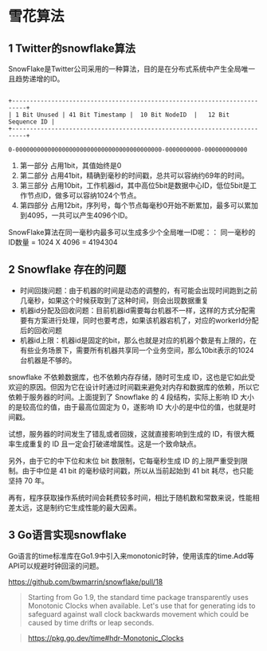 ﻿# 雪花算法 #

## 1 Twitter的snowflake算法 ##

SnowFlake是Twitter公司采用的一种算法，目的是在分布式系统中产生全局唯一且趋势递增的ID。

```

+--------------------------------------------------------------------------+
| 1 Bit Unused | 41 Bit Timestamp |  10 Bit NodeID  |   12 Bit Sequence ID |
+--------------------------------------------------------------------------+

0-00000000000000000000000000000000000000000-0000000000-000000000000

```

1. 第一部分 占用1bit，其值始终是0
2. 第二部分 占用41bit，精确到毫秒的时间戳，总共可以容纳约69年的时间。 
3. 第三部分 占用10bit，工作机器id，其中高位5bit是数据中心ID，低位5bit是工作节点ID，做多可以容纳1024个节点。 
4. 第四部分 占用12bit，序列号，每个节点每毫秒0开始不断累加，最多可以累加到4095，一共可以产生4096个ID。

SnowFlake算法在同一毫秒内最多可以生成多少个全局唯一ID呢：： 同一毫秒的ID数量 = 1024 X 4096 = 4194304

## 2 Snowflake 存在的问题 ##

* 时间回拨问题：由于机器的时间是动态的调整的，有可能会出现时间跑到之前几毫秒，如果这个时候获取到了这种时间，则会出现数据重复
* 机器id分配及回收问题：目前机器id需要每台机器不一样，这样的方式分配需要有方案进行处理，同时也要考虑，如果该机器宕机了，对应的workerId分配后的回收问题
* 机器id上限：机器id是固定的bit，那么也就是对应的机器个数是有上限的，在有些业务场景下，需要所有机器共享同一个业务空间，那么10bit表示的1024台机器是不够的。

snowflake 不依赖数据库，也不依赖内存存储，随时可生成 ID，这也是它如此受欢迎的原因。但因为它在设计时通过时间戳来避免对内存和数据库的依赖，所以它依赖于服务器的时间。上面提到了 Snowflake 的 4 段结构，实际上影响 ID 大小的是较高位的值，由于最高位固定为 0，遂影响 ID 大小的是中位的值，也就是时间戳。

试想，服务器的时间发生了错乱或者回拨，这就直接影响到生成的 ID，有很大概率生成重复的 ID 且一定会打破递增属性。这是一个致命缺点。

另外，由于它的中下位和末位 bit 数限制，它每毫秒生成 ID 的上限严重受到限制。由于中位是 41 bit 的毫秒级时间戳，所以从当前起始到 41 bit 耗尽，也只能坚持 70 年。

再有，程序获取操作系统时间会耗费较多时间，相比于随机数和常数来说，性能相差太远，这是制约它生成性能的最大因素。

## 3 Go语言实现snowflake ##

Go语言的time标准库在Go1.9中引入来monotonic时钟，使用该库的time.Add等API可以规避时钟回滚的问题。

https://github.com/bwmarrin/snowflake/pull/18

> Starting from Go 1.9, the standard time package transparently uses Monotonic Clocks when available. Let's use that for generating ids to safeguard against wall clock backwards movement which could be caused by time drifts or leap seconds.

> https://pkg.go.dev/time#hdr-Monotonic_Clocks
